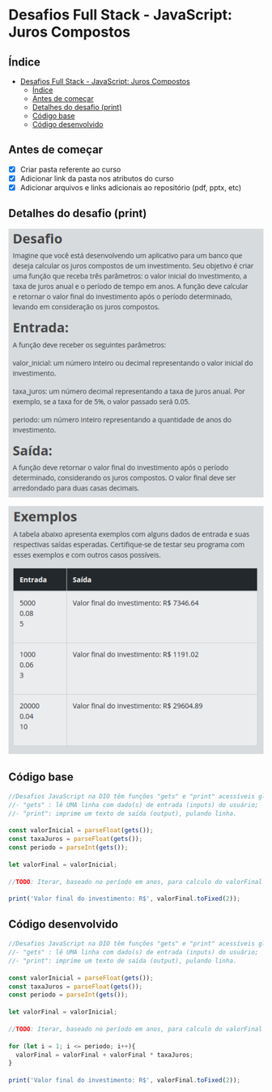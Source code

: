 # Desafios Full Stack - JavaScript: Juros Compostos

## Índice

- [Desafios Full Stack - JavaScript: Juros Compostos](#desafios-full-stack---javascript-juros-compostos)
  - [Índice](#índice)
  - [Antes de começar](#antes-de-começar)
  - [Detalhes do desafio (print)](#detalhes-do-desafio-print)
  - [Código base](#código-base)
  - [Código desenvolvido](#código-desenvolvido)

## Antes de começar

- [x]  Criar pasta referente ao curso
- [x]  Adicionar link da pasta nos atributos do curso
- [x]  Adicionar arquivos e links adicionais ao repositório (pdf, pptx, etc)

## Detalhes do desafio (print)

![Untitled](./assets/Untitled.png)

![Untitled](./assets/Untitled%201.png)

## Código base

```jsx
//Desafios JavaScript na DIO têm funções "gets" e "print" acessíveis globalmente:
//- "gets" : lê UMA linha com dado(s) de entrada (inputs) do usuário;
//- "print": imprime um texto de saída (output), pulando linha.

const valorInicial = parseFloat(gets());
const taxaJuros = parseFloat(gets());
const periodo = parseInt(gets());

let valorFinal = valorInicial;

//TODO: Iterar, baseado no período em anos, para calculo do valorFinal com os juros.

print('Valor final do investimento: R$', valorFinal.toFixed(2));
```

## Código desenvolvido

```jsx
//Desafios JavaScript na DIO têm funções "gets" e "print" acessíveis globalmente:
//- "gets" : lê UMA linha com dado(s) de entrada (inputs) do usuário;
//- "print": imprime um texto de saída (output), pulando linha.

const valorInicial = parseFloat(gets());
const taxaJuros = parseFloat(gets());
const periodo = parseInt(gets());

let valorFinal = valorInicial;

//TODO: Iterar, baseado no período em anos, para calculo do valorFinal com os juros.

for (let i = 1; i <= periodo; i++){
  valorFinal = valorFinal + valorFinal * taxaJuros;
}

print('Valor final do investimento: R$', valorFinal.toFixed(2));
```
